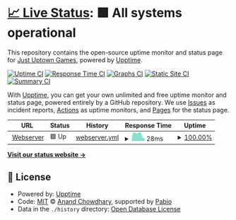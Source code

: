 # [📈 Live Status](https://status.justuptowngames.com): <!--live status--> **🟩 All systems operational**

This repository contains the open-source uptime monitor and status page for [Just Uptown Games](http://www.justuptowngames.com), powered by [Upptime](https://github.com/upptime/upptime).

[![Uptime CI](https://github.com/IWLEntertainment/upptime/workflows/Uptime%20CI/badge.svg)](https://github.com/IWLEntertainment/upptime/actions?query=workflow%3A%22Uptime+CI%22)
[![Response Time CI](https://github.com/IWLEntertainment/upptime/workflows/Response%20Time%20CI/badge.svg)](https://github.com/IWLEntertainment/upptime/actions?query=workflow%3A%22Response+Time+CI%22)
[![Graphs CI](https://github.com/IWLEntertainment/upptime/workflows/Graphs%20CI/badge.svg)](https://github.com/IWLEntertainment/upptime/actions?query=workflow%3A%22Graphs+CI%22)
[![Static Site CI](https://github.com/IWLEntertainment/upptime/workflows/Static%20Site%20CI/badge.svg)](https://github.com/IWLEntertainment/upptime/actions?query=workflow%3A%22Static+Site+CI%22)
[![Summary CI](https://github.com/IWLEntertainment/upptime/workflows/Summary%20CI/badge.svg)](https://github.com/IWLEntertainment/upptime/actions?query=workflow%3A%22Summary+CI%22)

With [Upptime](https://upptime.js.org), you can get your own unlimited and free uptime monitor and status page, powered entirely by a GitHub repository. We use [Issues](https://github.com/IWLEntertainment/upptime/issues) as incident reports, [Actions](https://github.com/IWLEntertainment/upptime/actions) as uptime monitors, and [Pages](https://status.justuptowngames.com) for the status page.

<!--start: status pages-->
<!-- This summary is generated by Upptime (https://github.com/upptime/upptime) -->
<!-- Do not edit this manually, your changes will be overwritten -->
<!-- prettier-ignore -->
| URL | Status | History | Response Time | Uptime |
| --- | ------ | ------- | ------------- | ------ |
| <img alt="" src="https://icons.duckduckgo.com/ip3/null.ico" height="13"> [Webserver](63.141.255.191) | 🟩 Up | [webserver.yml](https://github.com/IWLEntertainment/upptime/commits/HEAD/history/webserver.yml) | <details><summary><img alt="Response time graph" src="./graphs/webserver/response-time-week.png" height="20"> 28ms</summary><br><a href="https://status.justuptowngames.com/history/webserver"><img alt="Response time 47" src="https://img.shields.io/endpoint?url=https%3A%2F%2Fraw.githubusercontent.com%2FIWLEntertainment%2Fupptime%2FHEAD%2Fapi%2Fwebserver%2Fresponse-time.json"></a><br><a href="https://status.justuptowngames.com/history/webserver"><img alt="24-hour response time 24" src="https://img.shields.io/endpoint?url=https%3A%2F%2Fraw.githubusercontent.com%2FIWLEntertainment%2Fupptime%2FHEAD%2Fapi%2Fwebserver%2Fresponse-time-day.json"></a><br><a href="https://status.justuptowngames.com/history/webserver"><img alt="7-day response time 28" src="https://img.shields.io/endpoint?url=https%3A%2F%2Fraw.githubusercontent.com%2FIWLEntertainment%2Fupptime%2FHEAD%2Fapi%2Fwebserver%2Fresponse-time-week.json"></a><br><a href="https://status.justuptowngames.com/history/webserver"><img alt="30-day response time 44" src="https://img.shields.io/endpoint?url=https%3A%2F%2Fraw.githubusercontent.com%2FIWLEntertainment%2Fupptime%2FHEAD%2Fapi%2Fwebserver%2Fresponse-time-month.json"></a><br><a href="https://status.justuptowngames.com/history/webserver"><img alt="1-year response time 47" src="https://img.shields.io/endpoint?url=https%3A%2F%2Fraw.githubusercontent.com%2FIWLEntertainment%2Fupptime%2FHEAD%2Fapi%2Fwebserver%2Fresponse-time-year.json"></a></details> | <details><summary><a href="https://status.justuptowngames.com/history/webserver">100.00%</a></summary><a href="https://status.justuptowngames.com/history/webserver"><img alt="All-time uptime 99.98%" src="https://img.shields.io/endpoint?url=https%3A%2F%2Fraw.githubusercontent.com%2FIWLEntertainment%2Fupptime%2FHEAD%2Fapi%2Fwebserver%2Fuptime.json"></a><br><a href="https://status.justuptowngames.com/history/webserver"><img alt="24-hour uptime 100.00%" src="https://img.shields.io/endpoint?url=https%3A%2F%2Fraw.githubusercontent.com%2FIWLEntertainment%2Fupptime%2FHEAD%2Fapi%2Fwebserver%2Fuptime-day.json"></a><br><a href="https://status.justuptowngames.com/history/webserver"><img alt="7-day uptime 100.00%" src="https://img.shields.io/endpoint?url=https%3A%2F%2Fraw.githubusercontent.com%2FIWLEntertainment%2Fupptime%2FHEAD%2Fapi%2Fwebserver%2Fuptime-week.json"></a><br><a href="https://status.justuptowngames.com/history/webserver"><img alt="30-day uptime 99.91%" src="https://img.shields.io/endpoint?url=https%3A%2F%2Fraw.githubusercontent.com%2FIWLEntertainment%2Fupptime%2FHEAD%2Fapi%2Fwebserver%2Fuptime-month.json"></a><br><a href="https://status.justuptowngames.com/history/webserver"><img alt="1-year uptime 99.98%" src="https://img.shields.io/endpoint?url=https%3A%2F%2Fraw.githubusercontent.com%2FIWLEntertainment%2Fupptime%2FHEAD%2Fapi%2Fwebserver%2Fuptime-year.json"></a></details>

<!--end: status pages-->

[**Visit our status website →**](https://status.justuptowngames.com)

## 📄 License

- Powered by: [Upptime](https://github.com/upptime/upptime)
- Code: [MIT](./LICENSE) © [Anand Chowdhary](https://anandchowdhary.com), supported by [Pabio](https://pabio.com)
- Data in the `./history` directory: [Open Database License](https://opendatacommons.org/licenses/odbl/1-0/)
